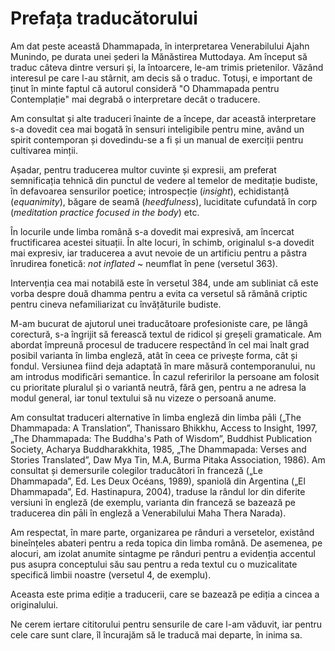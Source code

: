 Prefața traducătorului
======================

Am dat peste această Dhammapada, în interpretarea Venerabilului Ajahn Munindo, pe durata unei șederi la Mănăstirea Muttodaya. Am început să traduc câteva dintre versuri și, la întoarcere, le-am trimis prietenilor. Văzând interesul pe care l-au stârnit, am decis să o traduc. Totuși, e important de ținut în minte faptul că autorul consideră "O Dhammapada pentru Contemplație" mai degrabă o interpretare decât o traducere.

Am consultat și alte traduceri înainte de a începe, dar această interpretare s-a dovedit cea mai bogată în sensuri inteligibile pentru mine, având un spirit contemporan și dovedindu-se a fi și un manual de exerciții pentru cultivarea minții.

Așadar, pentru traducerea multor cuvinte și expresii, am preferat semnificația tehnică din punctul de vedere al temelor de meditație budiste, în defavoarea sensurilor poetice; introspecție (*insight*), echidistanță (*equanimity*), băgare de seamă (*heedfulness*), luciditate cufundată în corp (*meditation practice focused in the body*) etc.

În locurile unde limba română s-a dovedit mai expresivă, am încercat fructificarea acestei situații. În alte locuri, în schimb, originalul s-a dovedit mai expresiv, iar traducerea a avut nevoie de un artificiu pentru a păstra înrudirea fonetică: *not inflated* ~ neumflat în pene (versetul 363).

Intervenția cea mai notabilă este în versetul 384, unde am subliniat că este vorba despre două dhamma pentru a evita ca versetul să rămână criptic pentru cineva nefamiliarizat cu învățăturile budiste.

M-am bucurat de ajutorul unei traducătoare profesioniste care, pe lângă corectură, s-a îngrijit să ferească textul de ridicol și greșeli gramaticale. Am abordat împreună procesul de traducere respectând în cel mai înalt grad posibil varianta în limba engleză, atât în ceea ce privește forma, cât și fondul. Versiunea fiind deja adaptată în mare măsură contemporanului, nu am introdus modificări semantice. În cazul referirilor la persoane am folosit cu prioritate pluralul și o variantă neutră, fără gen, pentru a ne adresa la modul general, iar tonul textului să nu vizeze o persoană anume.

Am consultat traduceri alternative în limba engleză din limba pāli („The Dhammapada: A Translation”, Thanissaro Bhikkhu, Access to Insight, 1997, „The Dhammapada: The Buddha's Path of Wisdom”, Buddhist Publication Society, Acharya Buddharakkhita, 1985, „The Dhammapada: Verses and Stories Translated”, Daw Mya Tin, M.A, Burma Pitaka Association, 1986). Am consultat și demersurile colegilor traducători în franceză („Le Dhammapada”, Ed. Les Deux Océans, 1989), spaniolă din Argentina („El Dhammapada”, Ed. Hastinapura, 2004), traduse la rândul lor din diferite versiuni în engleză (de exemplu, varianta din franceză se bazează pe traducerea din pāli în engleză a Venerabilului Maha Thera Narada).

Am respectat, în mare parte, organizarea pe rânduri a versetelor, existând bineînțeles abateri pentru a reda topica din limba română. De asemenea, pe alocuri, am izolat anumite sintagme pe rânduri pentru a evidenția accentul pus asupra conceptului său sau pentru a reda textul cu o
muzicalitate specifică limbii noastre (versetul 4, de exemplu).

Aceasta este prima ediție a traducerii, care se bazează pe ediția a cincea a originalului.

Ne cerem iertare cititorului pentru sensurile de care l-am văduvit, iar pentru cele care sunt clare, îl încurajăm să le traducă mai departe, în inima sa.
